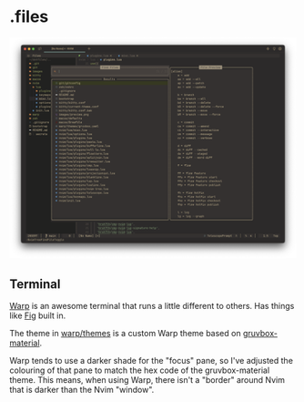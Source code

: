 # .files
![preview](/images/preview.png)

## Terminal
[Warp](https://warp.dev) is an awesome terminal that runs a little different to others. Has things like [Fig](https://fig.io) built in.

The theme in [warp/themes](warp/themes) is a custom Warp theme based on [gruvbox-material](https://github.com/sainnhe/gruvbox-material).

Warp tends to use a darker shade for the "focus" pane, so I've adjusted the colouring of that pane to match the hex code of the gruvbox-material theme. This means, when using Warp, there isn't a "border" around Nvim that is darker than the Nvim "window".

